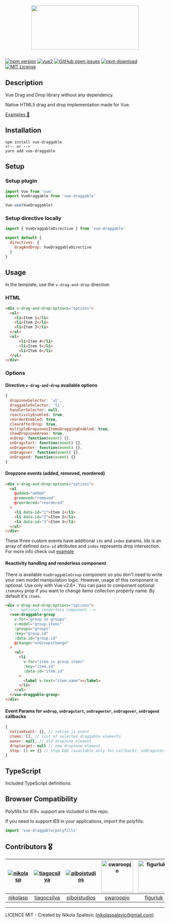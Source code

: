 # <p align="center"><img src="./vue-draggable.png" width="340" height="140"></p>

[![npm version](https://img.shields.io/npm/v/vue-draggable.svg?maxAge=2592000&v=2.0.6)](https://www.npmjs.com/package/vue-draggable)
[![vue2](https://img.shields.io/badge/vue-2.x-brightgreen.svg)](https://vuejs.org/)
[![GitHub open issues](https://img.shields.io/github/issues/Vivify-Ideas/vue-draggable.svg?maxAge=2592000&v=2.0.6)](https://github.com/Vivify-Ideas/vue-draggable/issues?q=is%3Aopen+is%3Aissue)
[![npm download](https://img.shields.io/npm/dt/vue-draggable.svg?maxAge=2592000&v=2.0.6)](https://www.npmjs.com/package/vue-draggable)
[![MIT License](https://img.shields.io/github/license/Vivify-Ideas/vue-draggable.svg)](https://github.com/Vivify-Ideas/vue-draggable/blob/master/LICENSE)

## Description

Vue Drag and Drop library without any dependency.

Native HTML5 drag and drop implementation made for Vue.

[Examples 🎪](https://vivify-ideas.github.io/vue-draggable/example/)

## Installation

```
npm install vue-draggable
<!-- or -->
yarn add vue-draggable
```

## Setup

### Setup plugin

```javascript
import Vue from 'vue'
import VueDraggable from 'vue-draggable'

Vue.use(VueDraggable)
```

### Setup directive locally

```javascript
import { VueDraggableDirective } from 'vue-draggable'

export default {
  directives: {
    dragAndDrop: VueDraggableDirective
  }
}

```

## Usage

In the template, use the `v-drag-and-drop` directive:

### HTML

```html
<div v-drag-and-drop:options="options">
  <ul>
    <li>Item 1</li>
    <li>Item 2</li>
    <li>Item 3</li>
  </ul>
  <ul>
      <li>Item 4</li>
      <li>Item 5</li>
      <li>Item 6</li>
  </ul>
</div>
```

### Options

#### Directive `v-drag-and-drop` available options

```javascript
{
  dropzoneSelector: 'ul',
  draggableSelector: 'li',
  handlerSelector: null,
  reactivityEnabled: true,
  reorderEnabled: true,
  clearAfterDrop: true,
  multipleDropzonesItemsDraggingEnabled: true,
  showDropzoneAreas: true,
  onDrop: function(event) {},
  onDragstart: function(event) {},
  onDragenter: function(event) {},
  onDragover: function(event) {},
  onDragend: function(event) {}
}
```

#### Dropzone events (added, removed, reordered)

```html
<div v-drag-and-drop:options="options">
  <ul
    @added="added"
    @removed="removed"
    @reordered="reordered"
  >
    <li data-id="1">Item 1</li>
    <li data-id="2">Item 2</li>
    <li data-id="3">Item 3</li>
  </ul>
</div>
```
These three custom events have additional `ids` and `index` params.
Ids is an array of defined `data-id` attributes and `index` represents
drop intersection. For more info check out [example](https://vivify-ideas.github.io/vue-draggable/example/#working-with-reactive-data)

#### Reactivity handling and renderless component

There is available `VueDraggableGroup` component so you don't need to write your own model
manipulation logic. However, usage of this component is optional. Use only with Vue v2.6+.
You can pass to component optional `itemsKey` prop if you want to change items collection
property name. By default it's `items`.

```html
<div v-drag-and-drop:options="options">
  <!-- optional renderless component -->
  <vue-draggable-group
    v-for="group in groups"
    v-model="group.items"
    :groups="groups"
    :key="group.id"
    :data-id="group.id"
    @change="onGroupsChange"
  >
    <ul>
      <li
        v-for="item in group.items"
        :key="item.id"
        :data-id="item.id"
      >
        <label v-text="item.name"></label>
      </li>
    </ul>
  </vue-draggable-group>
</div>
```

#### Event Params for `onDrop`, `onDragstart`, `onDragenter`, `onDragover`, `onDragend` callbacks

```javascript
{
  nativeEvent: {}, // native js event
  items: [], // list of selected draggable elements
  owner: null, // old dropzone element
  droptarget: null // new dropzone element,
  stop: () => {} // Stop D&D (available only for callbacks `onDragstart` and `onDragend`)
}
```

## TypeScript

Included TypeScript definitions.

## Browser Compatibility
Polyfills for IE9+ support are included in the repo.

If you need to support IE9 in your applications, import the polyfills:

```javascript
import 'vue-draggable/polyfills'
```

## Contributors 🎖

[<img alt="nikolasp" src="https://avatars2.githubusercontent.com/u/9221865?v=4&s=100&width=100">](https://github.com/nikolasp) |[<img alt="tiagocsilva" src="https://avatars3.githubusercontent.com/u/18669835?v=4&s=100&width=100">](https://github.com/tiagocsilva) |[<img alt="piboistudios" src="https://avatars3.githubusercontent.com/u/21025122?v=4&s=100&width=100">](https://github.com/piboistudios) |[<img alt="swaroopjo" src="https://avatars1.githubusercontent.com/u/2223563?v=4&s=100&width=100" width="100">](https://github.com/swaroopjo) |[<img alt="figurluk" src="https://avatars1.githubusercontent.com/u/5638071?v=4&s=100&width=100" width="100">](https://github.com/figurluk) |
:---:|:---:|:---:|:---:|:---:|
[nikolasp](https://github.com/nikolasp)|[tiagocsilva](https://github.com/tiagocsilva)|[piboistudios](https://github.com/piboistudios)|[swaroopjo](https://github.com/swaroopjo)|[figurluk](https://github.com/figurluk)|

---

LICENCE MIT - Created by Nikola Spalevic (nikolaspalevic@gmail.com)

